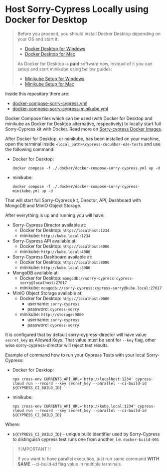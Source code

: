 # Host Sorry-Cypress Locally using Docker for Desktop

>Before you proceed, you should install Docker Desktop depending on your OS and start it:
>
>- [Docker Desktop for Windows](https://docs.docker.com/desktop/install/windows-install/)
>- [Docker Desktop for Mac](https://docs.docker.com/desktop/install/mac-install/)
>
>As Docker for Desktop is **paid** software now, instead of it you can setup and start minikube using bellow guides:
>
>- [Minikube Setup for Windows](/docs/minikube-setup-windows.md)
>- [Minikube Setup for Mac](/docs/minikube-setup-mac.md)

Inside this repository there are:

- [docker-compose-sorry-cypress.yml](/.docker/docker-compose-sorry-cypress.yml)
- [docker-compose-sorry-cypress-minikube.yml](/.docker/docker-compose-sorry-cypress-minikube.yml)

Docker Compose files which can be used (with Docker for Desktop and minikube as Docker for Desktop alternative, respectively) to locally start full Sorry-Cypress kit with Docker. Read more on [Sorry-cypress Docker Images](https://docs.sorry-cypress.dev/cloud-setup/docker-images).

After Docker for Desktop, or minikube, has been installed on your machine, open the terminal inside `<local_path>\cypress-cucumber-e2e-tests` and use the following command:

- Docker for Desktop:

      docker compose -f ./.docker/docker-compose-sorry-cypress.yml up -d

- minikube:

      docker compose -f ./.docker/docker-compose-sorry-cypress-minikube.yml up -d

That will start full Sorry-Cypress kit, Director, API, Dashboard with MongoDB and MinIO Object Storage.

After everything is up and running you will have:

- Sorry-Cypress Director available at:
  - Docker for Desktop: `http://localhost:1234`
  - minikube: `http://kube.local:1234`
- Sorry-Cypress API available at:
  - Docker for Desktop: `http://localhost:4000`
  - minikube: `http://kube.local:4000`
- Sorry-Cypress Dashboard available at:
  - Docker for Desktop: `http://localhost:8080`
  - minikube: `http://kube.local:8080`
- MongoDB available at:
  - Docker for Desktop: `mongodb://sorry-cypress:cypress-sorry@localhost:27017`
  - minikube: `mongodb://sorry-cypress:cypress-sorry@kube.local:27017`
- MinIO Object Storage available at:
  - Docker for Desktop: `http://localhost:9000`
    - username: `sorry-cypress`
    - password: `cypress-sorry`
  - minikube: `http://storage:9000`
    - username: `sorry-cypress`
    - password: `cypress-sorry`

It is configured that by default sorry-cypress-director will have value `secret_key` as Allowed Keys. That value must be sent for `--key` flag, other wise sorry-cypress-director will reject test results.

Example of command how to run your Cypress Tests with your local Sorry-Cypress:

- Docker for Desktop:

      npx cross-env CURRENTS_API_URL='http://localhost:1234' cypress-cloud run --record --key secret_key --parallel --ci-build-id ${CYPRESS_CI_BUILD_ID}

- minikube:

      npx cross-env CURRENTS_API_URL='http://kube.local:1234' cypress-cloud run --record --key secret_key --parallel --ci-build-id ${CYPRESS_CI_BUILD_ID}

Where:

- `${CYPRESS_CI_BUILD_ID}` - unique build identifier used by Sorry-Cypress to distinguish cypress test runs one from another, i.e. `docker-build-001`

> :bangbang: IMPORTANT :bangbang:
>
> If you want to have parallel execution, just run same command **WITH SAME** --ci-build-id flag value in multiple terminals.
